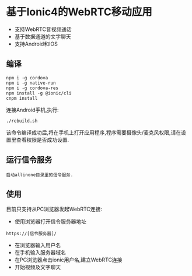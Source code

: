 # 基于Ionic4的WebRTC移动应用
* 支持WebRTC音视频通话
* 基于数据通道的文字聊天
* 支持Android和IOS
## 编译
```
npm i -g cordova
npm i -g native-run
npm i -g cordova-res
npm install -g @ionic/cli
cnpm install
```

连接Android手机,执行:
```
./rebuild.sh
```
该命令编译成功后,将在手机上打开应用程序,程序需要摄像头/麦克风权限,请在设置里查看权限是否成功设置.

## 运行信令服务

```
启动allinone目录里的信令服务.
```

## 使用
目前只支持从PC浏览器发起WebRTC连接:
* 使用浏览器打开信令服务器地址
```
https://[信令服务器]/
```
* 在浏览器输入用户名
* 在手机输入服务器域名
* 在PC浏览器点击ionic用户名,建立WebRTC连接
* 开始视频及文字聊天
